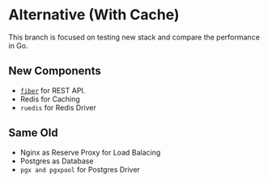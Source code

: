 # Alternative (With Cache)
This branch is focused on testing new stack and compare the performance in Go.

## New Components
- [`fiber`](https://gofiber.io/) for REST API.
- Redis for Caching
- `ruedis` for Redis Driver

## Same Old
- Nginx as Reserve Proxy for Load Balacing
- Postgres as Database
- `pgx and pgxpool` for Postgres Driver